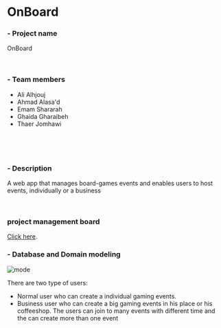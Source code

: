 # OnBoard

### - Project name

OnBoard

&nbsp;

### - Team members

* Ali Alhjouj
* Ahmad Alasa'd
* Emam Shararah
* Ghaida Gharaibeh
* Thaer Jomhawi

&nbsp;

&nbsp;

### - Description

A web app that manages board-games events and enables users to host events, individually or a business

&nbsp;

### project management board

[Click here](https://github.com/Spring-rolls/OnBoard/projects/1).




### - Database and Domain modeling

![mode](https://i.imgur.com/d9q5My9.jpeg)

There are two type of users:
* Normal user who can create a individual gaming events.
* Business user who can create a big gaming events in his place or his coffeeshop.
  The users can join to many events with different time and the can create more than one event
